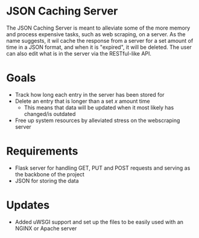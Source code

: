 # JSON Caching Server

The JSON Caching Server is meant to alleviate some of the more memory and process expensive tasks, such as web scraping, on a server. As the name suggests, it wil cache the response from a server for a set amount of time in a JSON format, and when it is "expired", it will be deleted. The user can also edit what is in the server via the RESTful-like API.

# Goals
* Track how long each entry in the server has been stored for
* Delete an entry that is longer than a set *x* amount time
  * This means that data will be updated when it most likely has changed/is outdated
* Free up system resources by alleviated stress on the webscraping server

# Requirements
* Flask server for handling GET, PUT and POST requests and serving as the backbone of the project
* JSON for storing the data

# Updates
* Added uWSGI support and set up the files to be easily used with an NGINX or Apache server
